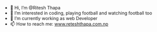 - 👋 Hi, I’m @Ritesh Thapa
- 👀 I’m interested in coding, playing football and watching football too
- 🌱 I’m currently working as web Developer
- 📫 How to reach me: www.reteshthapa.com.np

<!---
Ritesh100/Ritesh100 is a ✨ special ✨ repository because its `README.md` (this file) appears on your GitHub profile.
You can click the Preview link to take a look at your changes.
--->
